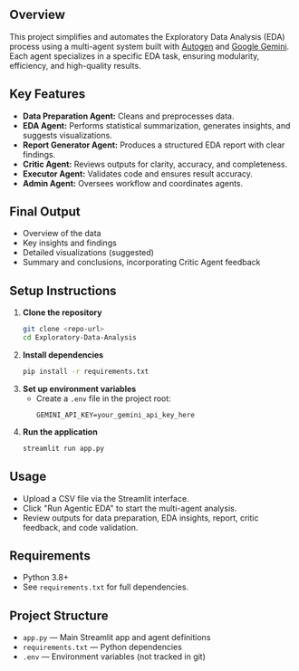 ## Overview
This project simplifies and automates the Exploratory Data Analysis (EDA) process using a multi-agent system built with [Autogen](https://github.com/microsoft/autogen) and [Google Gemini](https://ai.google.dev/). Each agent specializes in a specific EDA task, ensuring modularity, efficiency, and high-quality results.

## Key Features
- **Data Preparation Agent:** Cleans and preprocesses data.
- **EDA Agent:** Performs statistical summarization, generates insights, and suggests visualizations.
- **Report Generator Agent:** Produces a structured EDA report with clear findings.
- **Critic Agent:** Reviews outputs for clarity, accuracy, and completeness.
- **Executor Agent:** Validates code and ensures result accuracy.
- **Admin Agent:** Oversees workflow and coordinates agents.


## Final Output
- Overview of the data
- Key insights and findings
- Detailed visualizations (suggested)
- Summary and conclusions, incorporating Critic Agent feedback

## Setup Instructions
1. **Clone the repository**
   ```bash
   git clone <repo-url>
   cd Exploratory-Data-Analysis
   ```
2. **Install dependencies**
   ```bash
   pip install -r requirements.txt
   ```
3. **Set up environment variables**
   - Create a `.env` file in the project root:
     ```env
     GEMINI_API_KEY=your_gemini_api_key_here
     ```
4. **Run the application**
   ```bash
   streamlit run app.py
   ```

## Usage
- Upload a CSV file via the Streamlit interface.
- Click "Run Agentic EDA" to start the multi-agent analysis.
- Review outputs for data preparation, EDA insights, report, critic feedback, and code validation.

## Requirements
- Python 3.8+
- See `requirements.txt` for full dependencies.

## Project Structure
- `app.py` — Main Streamlit app and agent definitions
- `requirements.txt` — Python dependencies
- `.env` — Environment variables (not tracked in git)



